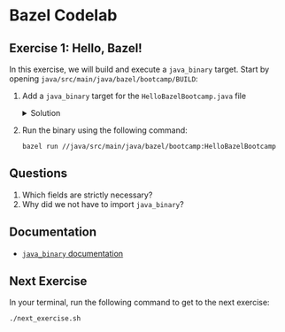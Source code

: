 # Bazel Codelab

## Exercise 1: Hello, Bazel!
In this exercise, we will build and execute a `java_binary` target. Start by opening `java/src/main/java/bazel/bootcamp/BUILD`:

1. Add a `java_binary` target for the `HelloBazelBootcamp.java` file
   <details><summary>Solution</summary>

    Add the following to your build file.
     ```
     java_binary(
        name = "HelloBazelBootcamp",
        srcs = ["HelloBazelBootcamp.java"],
     )
     ```
   </details>
1. Run the binary using the following command:
   ```
   bazel run //java/src/main/java/bazel/bootcamp:HelloBazelBootcamp
   ```

## Questions
1. Which fields are strictly necessary?
2. Why did we not have to import `java_binary`?

## Documentation
- [`java_binary` documentation](https://docs.bazel.build/versions/master/be/java.html#java_binary)

## Next Exercise
In your terminal, run the following command to get to the next exercise:
```
./next_exercise.sh
```
